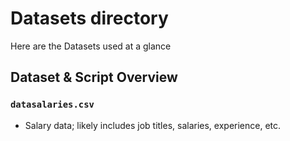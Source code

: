 # Datasets directory

Here are the Datasets used at a glance

## Dataset & Script Overview

### `datasalaries.csv`
- Salary data; likely includes job titles, salaries, experience, etc.
